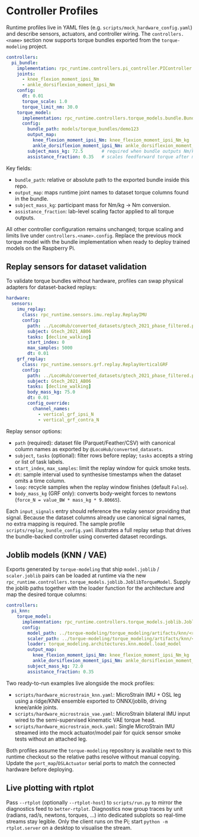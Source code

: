 # Controller Profiles

Runtime profiles live in YAML files (e.g. `scripts/mock_hardware_config.yaml`) and
describe sensors, actuators, and controller wiring. The `controllers.<name>`
section now supports torque bundles exported from the `torque-modeling` project.

```yaml
controllers:
  pi_bundle:
    implementation: rpc_runtime.controllers.pi_controller.PIController
    joints:
      - knee_flexion_moment_ipsi_Nm
      - ankle_dorsiflexion_moment_ipsi_Nm
    config:
      dt: 0.01
      torque_scale: 1.0
      torque_limit_nm: 30.0
    torque_model:
      implementation: rpc_runtime.controllers.torque_models.bundle.BundleTorqueModel
      config:
        bundle_path: models/torque_bundles/demo123
        output_map:
          knee_flexion_moment_ipsi_Nm: knee_flexion_moment_ipsi_Nm_kg
          ankle_dorsiflexion_moment_ipsi_Nm: ankle_dorsiflexion_moment_ipsi_Nm
        subject_mass_kg: 72.5       # required when bundle outputs Nm/kg
        assistance_fraction: 0.35   # scales feedforward torque after mass conversion
```

Key fields:

- `bundle_path`: relative or absolute path to the exported bundle inside this repo.
- `output_map`: maps runtime joint names to dataset torque columns found in the bundle.
- `subject_mass_kg`: participant mass for Nm/kg → Nm conversion.
- `assistance_fraction`: lab-level scaling factor applied to all torque outputs.

All other controller configuration remains unchanged; torque scaling and limits
live under `controllers.<name>.config`. Replace the
previous mock torque model with the bundle implementation when ready to deploy
trained models on the Raspberry Pi.

## Replay sensors for dataset validation

To validate torque bundles without hardware, profiles can swap physical
adapters for dataset-backed replays:

```yaml
hardware:
  sensors:
    imu_replay:
      class: rpc_runtime.sensors.imu.replay.ReplayIMU
      config:
        path: ../LocoHub/converted_datasets/gtech_2021_phase_filtered.parquet
        subject: Gtech_2021_AB06
        tasks: [decline_walking]
        start_index: 0
        max_samples: 5000
        dt: 0.01
    grf_replay:
      class: rpc_runtime.sensors.grf.replay.ReplayVerticalGRF
      config:
        path: ../LocoHub/converted_datasets/gtech_2021_phase_filtered.parquet
        subject: Gtech_2021_AB06
        tasks: [decline_walking]
        body_mass_kg: 75.0
        dt: 0.01
        config_override:
          channel_names:
            - vertical_grf_ipsi_N
            - vertical_grf_contra_N
```

Replay sensor options:

- `path` (required): dataset file (Parquet/Feather/CSV) with canonical column
  names as exported by `@LocoHub/converted_datasets`.
- `subject`, `tasks` (optional): filter rows before replay; `tasks` accepts a
  string or list of task labels.
- `start_index`, `max_samples`: limit the replay window for quick smoke tests.
- `dt`: sample interval used to synthesise timestamps when the dataset omits a
  time column.
- `loop`: recycle samples when the replay window finishes (default `False`).
- `body_mass_kg` (GRF only): converts body-weight forces to newtons
  (`force_N = value_BW * mass_kg * 9.80665`).

Each `input_signals` entry should reference the replay sensor providing that
signal. Because the dataset columns already use canonical signal names, no extra
mapping is required. The sample profile `scripts/replay_bundle_config.yaml`
illustrates a full replay setup that drives the bundle-backed controller using
converted dataset recordings.

## Joblib models (KNN / VAE)

Exports generated by `torque-modeling` that ship `model.joblib` / `scaler.joblib`
pairs can be loaded at runtime via the new
`rpc_runtime.controllers.torque_models.joblib.JoblibTorqueModel`. Supply the
joblib paths together with the loader function for the architecture and map the
desired torque columns:

```yaml
controllers:
  pi_knn:
    torque_model:
      implementation: rpc_runtime.controllers.torque_models.joblib.JoblibTorqueModel
      config:
        model_path: ../torque-modeling/torque_modeling/artifacts/knn/<run>/model.joblib
        scaler_path: ../torque-modeling/torque_modeling/artifacts/knn/<run>/scaler.joblib
        loader: torque_modeling.architectures.knn.model.load_model
        output_map:
          knee_flexion_moment_ipsi_Nm: knee_flexion_moment_ipsi_Nm_kg
          ankle_dorsiflexion_moment_ipsi_Nm: ankle_dorsiflexion_moment_ipsi_Nm_kg
        subject_mass_kg: 72.0
        assistance_fraction: 0.35
```

Two ready-to-run examples live alongside the mock profiles:

- `scripts/hardware_microstrain_knn.yaml`: MicroStrain IMU + OSL leg using a
  ridge/KNN ensemble exported to ONNX/joblib, driving knee/ankle joints.
- `scripts/hardware_microstrain_vae.yaml`: MicroStrain bilateral IMU input
  wired to the semi-supervised kinematic VAE torque head.
- `scripts/hardware_microstrain_mock.yaml`: Single MicroStrain IMU streamed into
  the mock actuator/model pair for quick sensor smoke tests without an attached leg.

Both profiles assume the `torque-modeling` repository is available next to this
runtime checkout so the relative paths resolve without manual copying. Update
the `port_map`/`OSLActuator` serial ports to match the connected hardware before
deploying.

## Live plotting with rtplot

Pass `--rtplot` (optionally `--rtplot-host`) to `scripts/run.py` to mirror the
diagnostics feed to `better-rtplot`. Diagnostics now group traces by unit
(radians, rad/s, newtons, torques, …) into dedicated subplots so real-time
streams stay legible. Only the client runs on the Pi; start `python -m rtplot.server`
on a desktop to visualise the stream.
